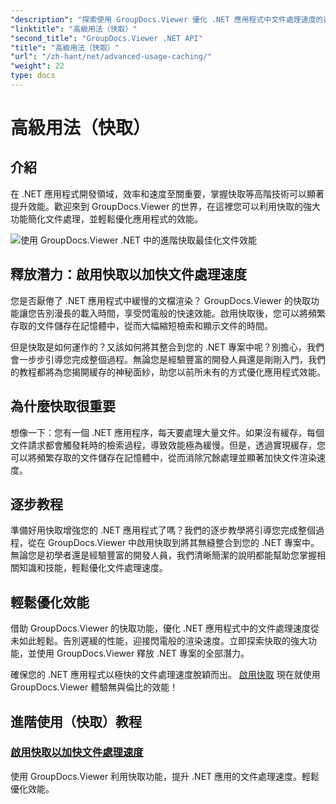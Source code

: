 ```yaml
---
"description": "探索使用 GroupDocs.Viewer 優化 .NET 應用程式中文件處理速度的進階技術。立即了解如何啟用快取以獲得更快的效能！"
"linktitle": "高級用法（快取）"
"second_title": "GroupDocs.Viewer .NET API"
"title": "高級用法（快取）"
"url": "/zh-hant/net/advanced-usage-caching/"
"weight": 22
type: docs
---
```

# 高級用法（快取）


## 介紹

在 .NET 應用程式開發領域，效率和速度至關重要，掌握快取等高階技術可以顯著提升效能。歡迎來到 GroupDocs.Viewer 的世界，在這裡您可以利用快取的強大功能簡化文件處理，並輕鬆優化應用程式的效能。

![使用 GroupDocs.Viewer .NET 中的進階快取最佳化文件效能](/viewer/advanced-usage/image.png)
## 釋放潛力：啟用快取以加快文件處理速度

您是否厭倦了 .NET 應用程式中緩慢的文檔渲染？ GroupDocs.Viewer 的快取功能讓您告別漫長的載入時間，享受閃電般的快速效能。啟用快取後，您可以將頻繁存取的文件儲存在記憶體中，從而大幅縮短檢索和顯示文件的時間。

但是快取是如何運作的？又該如何將其整合到您的 .NET 專案中呢？別擔心，我們會一步步引導您完成整個過程。無論您是經驗豐富的開發人員還是剛剛入門，我們的教程都將為您揭開緩存的神秘面紗，助您以前所未有的方式優化應用程式效能。

## 為什麼快取很重要

想像一下：您有一個 .NET 應用程序，每天要處理大量文件。如果沒有緩存，每個文件請求都會觸發耗時的檢索過程，導致效能極為緩慢。但是，透過實現緩存，您可以將頻繁存取的文件儲存在記憶體中，從而消除冗餘處理並顯著加快文件渲染速度。

## 逐步教程

準備好用快取增強您的 .NET 應用程式了嗎？我們的逐步教學將引導您完成整個過程，從在 GroupDocs.Viewer 中啟用快取到將其無縫整合到您的 .NET 專案中。無論您是初學者還是經驗豐富的開發人員，我們清晰簡潔的說明都能幫助您掌握相關知識和技能，輕鬆優化文件處理速度。

## 輕鬆優化效能

借助 GroupDocs.Viewer 的快取功能，優化 .NET 應用程式中的文件處理速度從未如此輕鬆。告別遲緩的性能，迎接閃電般的渲染速度。立即探索快取的強大功能，並使用 GroupDocs.Viewer 釋放 .NET 專案的全部潛力。

確保您的 .NET 應用程式以極快的文件處理速度脫穎而出。 [啟用快取](./enable-caching/) 現在就使用 GroupDocs.Viewer 體驗無與倫比的效能！

## 進階使用（快取）教程
### [啟用快取以加快文件處理速度](./enable-caching/)
使用 GroupDocs.Viewer 利用快取功能，提升 .NET 應用的文件處理速度。輕鬆優化效能。